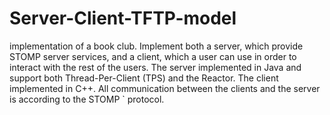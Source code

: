 # Server-Client-TFTP-model
implementation of a book club. 
Implement both a server, which provide STOMP server services, and a client, 
which a user can use in order to interact with the rest of the users. 
The server implemented in Java and support both Thread-Per-Client (TPS) and the Reactor. 
The client implemented in C++. 
All communication between the clients and the server is according to the STOMP ` protocol.
